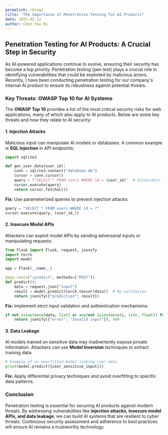 ```yaml
---
permalink: /blog/
title: "The Importance of Penetration Testing for AI Products"
date: 2025-02-12
author: Chen Yow Ru
---
```


## Penetration Testing for AI Products: A Crucial Step in Security

As AI-powered applications continue to evolve, ensuring their security has become a top priority. Penetration testing (pen test) plays a crucial role in identifying vulnerabilities that could be exploited by malicious actors. Recently, I have been conducting penetration testing for our company's internal AI product to ensure its robustness against potential threats.

### Key Threats: OWASP Top 10 for AI Systems

The **OWASP Top 10** provides a list of the most critical security risks for web applications, many of which also apply to AI products. Below are some key threats and how they relate to AI security:

#### 1. Injection Attacks
Malicious input can manipulate AI models or databases. A common example is **SQL Injection** in API endpoints:

```python
import sqlite3

def get_user_data(user_id):
    conn = sqlite3.connect("database.db")
    cursor = conn.cursor()
    query = f"SELECT * FROM users WHERE id = {user_id}"  # Vulnerable to SQL Injection
    cursor.execute(query)
    return cursor.fetchall()
```
**Fix:** Use parameterized queries to prevent injection attacks:

```python
query = "SELECT * FROM users WHERE id = ?"
cursor.execute(query, (user_id,))
```

#### 2. Insecure Model APIs
Attackers can exploit model APIs by sending adversarial inputs or manipulating requests:

```python
from flask import Flask, request, jsonify
import torch
import model

app = Flask(__name__)

@app.route("/predict", methods=["POST"])
def predict():
    data = request.json["input"]
    result = model.predict(torch.tensor(data))  # No validation
    return jsonify({"prediction": result})
```

**Fix:** Implement strict input validation and authentication mechanisms:

```python
if not isinstance(data, list) or any(not isinstance(i, (int, float)) for i in data):
    return jsonify({"error": "Invalid input"}), 400
```

#### 3. Data Leakage
AI models trained on sensitive data may inadvertently expose private information. Attackers can use **Model Inversion** techniques to extract training data:

```python
# Example of an overfitted model leaking user data
print(model.predict([user_sensitive_input]))
```

**Fix:** Apply differential privacy techniques and avoid overfitting to specific data patterns.

### Conclusion

Penetration testing is essential for securing AI products against modern threats. By addressing vulnerabilities like **injection attacks, insecure model APIs, and data leakage**, we can build AI systems that are resilient to cyber threats. Continuous security assessment and adherence to best practices will ensure AI remains a trustworthy technology.
